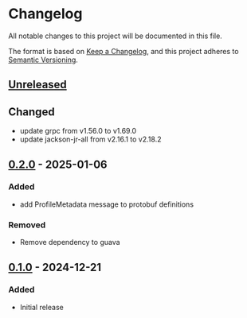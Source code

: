 # Changelog
All notable changes to this project will be documented in this file.

The format is based on [Keep a Changelog](https://keepachangelog.com/en/1.0.0/),
and this project adheres to [Semantic Versioning](https://semver.org/spec/v2.0.0.html).

## [Unreleased]

## Changed
- update grpc from v1.56.0 to v1.69.0
- update jackson-jr-all from v2.16.1 to v2.18.2

## [0.2.0] - 2025-01-06

### Added
- add ProfileMetadata message to protobuf definitions

### Removed
- Remove dependency to guava

## [0.1.0] - 2024-12-21

### Added
- Initial release

[Unreleased]: https://github.com/theborakompanioni/nostr-proto/compare/0.2.0...HEAD
[0.2.0]: https://github.com/theborakompanioni/nostr-proto/compare/0.1.0...0.2.0
[0.1.0]: https://github.com/theborakompanioni/nostr-proto/releases/tag/0.1.0
